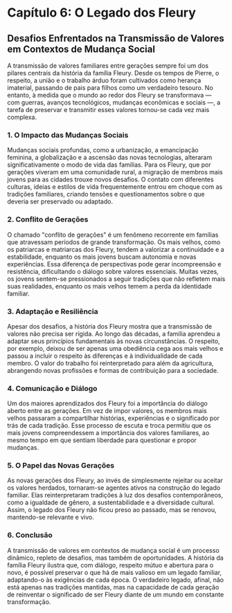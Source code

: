 # Capítulo 6: O Legado dos Fleury

## Desafios Enfrentados na Transmissão de Valores em Contextos de Mudança Social

A transmissão de valores familiares entre gerações sempre foi um dos pilares centrais da história da família Fleury. Desde os tempos de Pierre, o respeito, a união e o trabalho árduo foram cultivados como herança imaterial, passando de pais para filhos como um verdadeiro tesouro. No entanto, à medida que o mundo ao redor dos Fleury se transformava — com guerras, avanços tecnológicos, mudanças econômicas e sociais —, a tarefa de preservar e transmitir esses valores tornou-se cada vez mais complexa.

### 1. O Impacto das Mudanças Sociais

Mudanças sociais profundas, como a urbanização, a emancipação feminina, a globalização e a ascensão das novas tecnologias, alteraram significativamente o modo de vida das famílias. Para os Fleury, que por gerações viveram em uma comunidade rural, a migração de membros mais jovens para as cidades trouxe novos desafios. O contato com diferentes culturas, ideias e estilos de vida frequentemente entrou em choque com as tradições familiares, criando tensões e questionamentos sobre o que deveria ser preservado ou adaptado.

### 2. Conflito de Gerações

O chamado "conflito de gerações" é um fenômeno recorrente em famílias que atravessam períodos de grande transformação. Os mais velhos, como os patriarcas e matriarcas dos Fleury, tendem a valorizar a continuidade e a estabilidade, enquanto os mais jovens buscam autonomia e novas experiências. Essa diferença de perspectivas pode gerar incompreensão e resistência, dificultando o diálogo sobre valores essenciais. Muitas vezes, os jovens sentem-se pressionados a seguir tradições que não refletem mais suas realidades, enquanto os mais velhos temem a perda da identidade familiar.

### 3. Adaptação e Resiliência

Apesar dos desafios, a história dos Fleury mostra que a transmissão de valores não precisa ser rígida. Ao longo das décadas, a família aprendeu a adaptar seus princípios fundamentais às novas circunstâncias. O respeito, por exemplo, deixou de ser apenas uma obediência cega aos mais velhos e passou a incluir o respeito às diferenças e à individualidade de cada membro. O valor do trabalho foi reinterpretado para além da agricultura, abrangendo novas profissões e formas de contribuição para a sociedade.

### 4. Comunicação e Diálogo

Um dos maiores aprendizados dos Fleury foi a importância do diálogo aberto entre as gerações. Em vez de impor valores, os membros mais velhos passaram a compartilhar histórias, experiências e o significado por trás de cada tradição. Esse processo de escuta e troca permitiu que os mais jovens compreendessem a importância dos valores familiares, ao mesmo tempo em que sentiam liberdade para questionar e propor mudanças.

### 5. O Papel das Novas Gerações

As novas gerações dos Fleury, ao invés de simplesmente rejeitar ou aceitar os valores herdados, tornaram-se agentes ativos na construção do legado familiar. Elas reinterpretaram tradições à luz dos desafios contemporâneos, como a igualdade de gênero, a sustentabilidade e a diversidade cultural. Assim, o legado dos Fleury não ficou preso ao passado, mas se renovou, mantendo-se relevante e vivo.

### 6. Conclusão

A transmissão de valores em contextos de mudança social é um processo dinâmico, repleto de desafios, mas também de oportunidades. A história da família Fleury ilustra que, com diálogo, respeito mútuo e abertura para o novo, é possível preservar o que há de mais valioso em um legado familiar, adaptando-o às exigências de cada época. O verdadeiro legado, afinal, não está apenas nas tradições mantidas, mas na capacidade de cada geração de reinventar o significado de ser Fleury diante de um mundo em constante transformação.